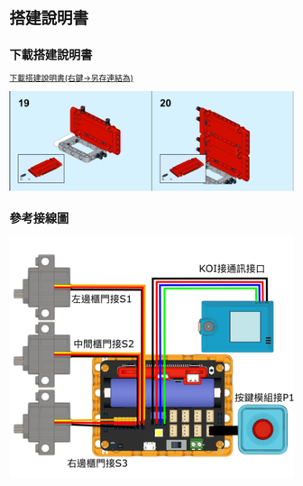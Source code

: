 # 搭建說明書

## 下載搭建說明書

[下載搭建說明書(右鍵->另存連結為)](model.pdf)

![](./images/instructions1.png)

## 參考接線圖

![](./images/wiring.png)